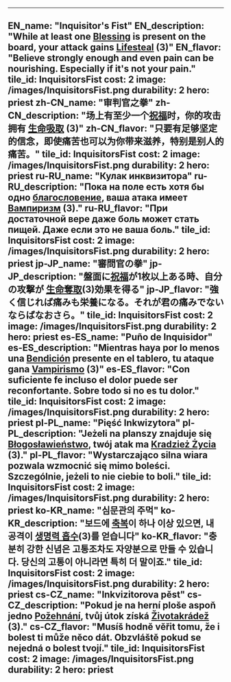 ---

EN_name: "Inquisitor's Fist"
EN_description: "While at least one <u>Blessing</u> is present on the board, your attack gains  <u>Lifesteal</u> (3)"
EN_flavor: "Believe strongly enough and even pain can be nourishing. Especially if it's not your pain."
tile_id: InquisitorsFist
cost: 2
image: /images/InquisitorsFist.png
durability: 2
hero: priest
zh-CN_name: "审判官之拳"
zh-CN_description: "场上有至少一个<u>祝福</u>时，你的攻击拥有 <u>生命吸取</u> (3)"
zh-CN_flavor: "只要有足够坚定的信念，即使痛苦也可以为你带来滋养，特别是别人的痛苦。"
tile_id: InquisitorsFist
cost: 2
image: /images/InquisitorsFist.png
durability: 2
hero: priest
ru-RU_name: "Кулак инквизитора"
ru-RU_description: "Пока на поле есть хотя бы одно <u>благословение</u>, ваша атака имеет  <u>Вампиризм</u> (3)."
ru-RU_flavor: "При достаточной вере даже боль может стать пищей. Даже если это не ваша боль."
tile_id: InquisitorsFist
cost: 2
image: /images/InquisitorsFist.png
durability: 2
hero: priest
jp-JP_name: "審問官の拳"
jp-JP_description: "盤面に<u>祝福</u>が1枚以上ある時、自分の攻撃が <u>生命奪取</u>(3)効果を得る"
jp-JP_flavor: "強く信じれば痛みも栄養になる。それが君の痛みでないならばなおさら。"
tile_id: InquisitorsFist
cost: 2
image: /images/InquisitorsFist.png
durability: 2
hero: priest
es-ES_name: "Puño de Inquisidor"
es-ES_description: "Mientras haya por lo menos una <u>Bendición</u> presente en el tablero, tu ataque gana  <u>Vampirismo</u> (3)"
es-ES_flavor: "Con suficiente fe incluso el dolor puede ser reconfortante. Sobre todo si no es tu dolor."
tile_id: InquisitorsFist
cost: 2
image: /images/InquisitorsFist.png
durability: 2
hero: priest
pl-PL_name: "Pięść Inkwizytora"
pl-PL_description: "Jeżeli na planszy znajduje się <u>Błogosławieństwo</u>, twój atak ma  <u>Kradzież Życia</u> (3)."
pl-PL_flavor: "Wystarczająco silna wiara pozwala wzmocnić się mimo boleści. Szczególnie, jeżeli to nie ciebie to boli."
tile_id: InquisitorsFist
cost: 2
image: /images/InquisitorsFist.png
durability: 2
hero: priest
ko-KR_name: "심문관의 주먹"
ko-KR_description: "보드에 <u>축복</u>이 하나 이상 있으면, 내 공격이  <u>생명력 흡수</u>(3)를 얻습니다"
ko-KR_flavor: "충분히 강한 신념은 고통조차도 자양분으로 만들 수 있습니다. 당신의 고통이 아니라면 특히 더 말이죠."
tile_id: InquisitorsFist
cost: 2
image: /images/InquisitorsFist.png
durability: 2
hero: priest
cs-CZ_name: "Inkvizitorova pěst"
cs-CZ_description: "Pokud je na herní ploše aspoň jedno <u>Požehnání</u>, tvůj útok získá  <u>Životakrádež</u> (3)."
cs-CZ_flavor: "Musíš hodně věřit tomu, že i bolest ti může něco dát. Obzvláště pokud se nejedná o bolest tvojí."
tile_id: InquisitorsFist
cost: 2
image: /images/InquisitorsFist.png
durability: 2
hero: priest
---